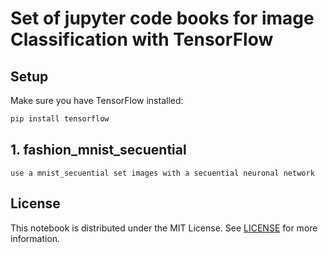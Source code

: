# Set of jupyter code books for image  Classification with TensorFlow

## Setup

Make sure you have TensorFlow installed:

```bash
pip install tensorflow
```

## 1. fashion_mnist_secuential 
    use a mnist_secuential set images with a secuential neuronal network 


## License

This notebook is distributed under the MIT License. See [LICENSE](LICENSE) for more information.

